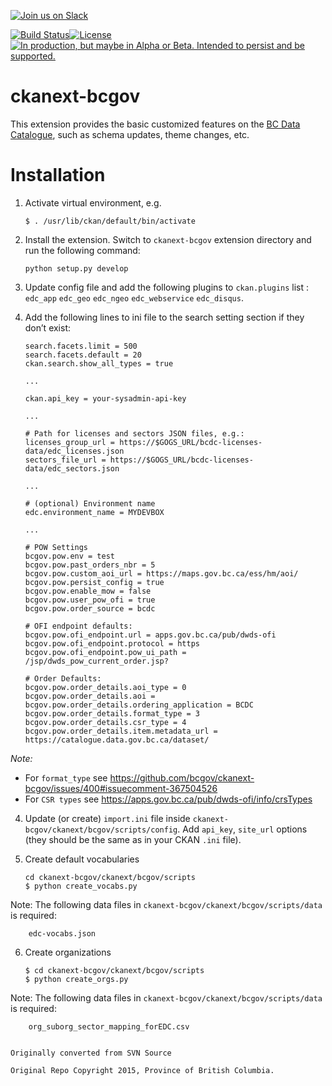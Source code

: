 [![Join us on Slack](https://cldup.com/jWUT4QFLnq.png)](https://devopspathfinder.slack.com/messages/C915T1NEP)

[![Build Status](https://cis.data.gov.bc.ca/job/bcdc/job/cad/badge/icon)](https://cis.data.gov.bc.ca/job/bcdc/job/cad/)[![License](https://img.shields.io/badge/license-AGPL-blue.svg)](https://raw.githubusercontent.com/bcgov/ckanext-bcgov/master/license)
<a rel="Delivery" href="https://github.com/BCDevExchange/docs/blob/master/discussion/projectstates.md"><img alt="In production, but maybe in Alpha or Beta. Intended to persist and be supported." style="border-width:0" src="https://assets.bcdevexchange.org/images/badges/delivery.svg" title="In production, but maybe in Alpha or Beta. Intended to persist and be supported." /></a>

ckanext-bcgov
=============

This extension provides the basic customized features on the [BC Data Catalogue](http://catalogue.data.gov.bc.ca), such as schema updates, theme changes, etc.

Installation
============

1.  Activate virtual environment, e.g.

        $ . /usr/lib/ckan/default/bin/activate

2.  Install the extension. Switch to `ckanext-bcgov` extension directory and run the following command:

        python setup.py develop


3.  Update config file and add the following plugins to `ckan.plugins` list : `edc_app` `edc_geo` `edc_ngeo` `edc_webservice` `edc_disqus`.

4.  Add the following lines to ini file to the search setting section if they don’t exist:

        search.facets.limit = 500
        search.facets.default = 20
        ckan.search.show_all_types = true

        ...

        ckan.api_key = your-sysadmin-api-key

        ...

        # Path for licenses and sectors JSON files, e.g.:
        licenses_group_url = https://$GOGS_URL/bcdc-licenses-data/edc_licenses.json
        sectors_file_url = https://$GOGS_URL/bcdc-licenses-data/edc_sectors.json

        ...

        # (optional) Environment name
        edc.environment_name = MYDEVBOX

        ...

        # POW Settings
        bcgov.pow.env = test
        bcgov.pow.past_orders_nbr = 5
        bcgov.pow.custom_aoi_url = https://maps.gov.bc.ca/ess/hm/aoi/
        bcgov.pow.persist_config = true
        bcgov.pow.enable_mow = false
        bcgov.pow.user_pow_ofi = true
        bcgov.pow.order_source = bcdc

        # OFI endpoint defaults:
        bcgov.pow.ofi_endpoint.url = apps.gov.bc.ca/pub/dwds-ofi
        bcgov.pow.ofi_endpoint.protocol = https
        bcgov.pow.ofi_endpoint.pow_ui_path = /jsp/dwds_pow_current_order.jsp?

        # Order Defaults:
        bcgov.pow.order_details.aoi_type = 0
        bcgov.pow.order_details.aoi =
        bcgov.pow.order_details.ordering_application = BCDC
        bcgov.pow.order_details.format_type = 3
        bcgov.pow.order_details.csr_type = 4
        bcgov.pow.order_details.item.metadata_url = https://catalogue.data.gov.bc.ca/dataset/

_Note:_
* For `format_type` see https://github.com/bcgov/ckanext-bcgov/issues/400#issuecomment-367504526
* For `CSR types` see https://apps.gov.bc.ca/pub/dwds-ofi/info/crsTypes


4.  Update (or create) `import.ini` file inside `ckanext-bcgov/ckanext/bcgov/scripts/config`. Add `api_key`, `site_url` options (they should be the same as in your CKAN `.ini` file).

5.  Create default vocabularies

        cd ckanext-bcgov/ckanext/bcgov/scripts
        $ python create_vocabs.py

   Note: The following data files in `ckanext-bcgov/ckanext/bcgov/scripts/data` is required:

        edc-vocabs.json

6.  Create organizations

        $ cd ckanext-bcgov/ckanext/bcgov/scripts
        $ python create_orgs.py

   Note: The following data files in `ckanext-bcgov/ckanext/bcgov/scripts/data` is required:

        org_suborg_sector_mapping_forEDC.csv


    Originally converted from SVN Source

    Original Repo Copyright 2015, Province of British Columbia.
